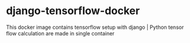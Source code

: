 # django-tensorflow-docker
This docker image contains tensorflow setup with django | Python tensor flow calculation are made in single container 
